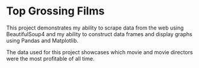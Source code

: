# Top Grossing Films

This project demonstrates my ability to scrape data from the web using BeautifulSoup4 and my ability to construct data frames and display graphs using Pandas and Matplotlib. 

The data used for this project showcases which movie and movie directors were the most profitable of all time. 
 
